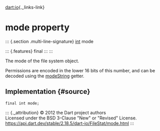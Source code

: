 [dart:io](../../dart-io/dart-io-library){._links-link}

mode property
=============

::: {.section .multi-line-signature}
[int](../../dart-core/int-class) mode

::: {.features}
final
:::
:::

The mode of the file system object.

Permissions are encoded in the lower 16 bits of this number, and can be
decoded using the [modeString](modestring) getter.

Implementation {#source}
--------------

``` {.language-dart data-language="dart"}
final int mode;
```

::: {._attribution}
© 2012 the Dart project authors\
Licensed under the BSD 3-Clause \"New\" or \"Revised\" License.\
<https://api.dart.dev/stable/2.18.5/dart-io/FileStat/mode.html>
:::
